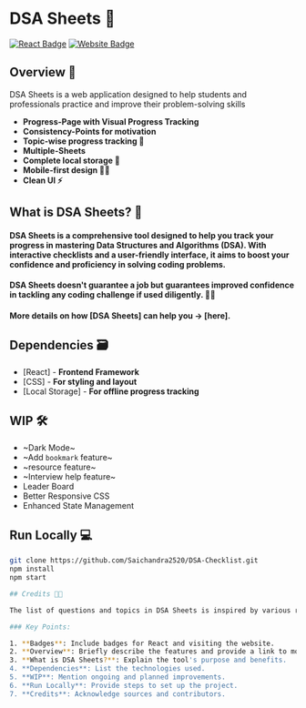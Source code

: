 # DSA Sheets 🚀

[![React Badge](http://img.shields.io/badge/Powered%20By-React-blue?style=for-the-badge&logo=react)](https://reactjs.org/)
[![Website Badge](https://img.shields.io/badge/Visit-Now-green?style=for-the-badge&logo=vercel)](https://dsasheets.com/)

## Overview 👀
DSA Sheets is a web application designed to help students and professionals practice and improve their problem-solving skills 

- **Progress-Page with Visual Progress Tracking**
- **Consistency-Points for motivation**
- **Topic-wise progress tracking 🧐**
- **Multiple-Sheets**
- **Complete local storage 📂**
- **Mobile-first design ✌🏻**
- **Clean UI ⚡**

## What is DSA Sheets? 🤔

#### DSA Sheets is a comprehensive tool designed to help you track your progress in mastering Data Structures and Algorithms (DSA). With interactive checklists and a user-friendly interface, it aims to boost your confidence and proficiency in solving coding problems.

#### DSA Sheets doesn't guarantee a job but guarantees improved confidence in tackling any coding challenge if used diligently. 👍🏻

#### More details on how [DSA Sheets] can help you -> [here].

## Dependencies 🗃

- [React] - **Frontend Framework**
- [CSS] - **For styling and layout**
- [Local Storage] - **For offline progress tracking**

## WIP 🛠

- ~Dark Mode~
- ~Add `bookmark` feature~
- ~resource feature~
- ~Interview help feature~
- Leader Board
- Better Responsive CSS
- Enhanced State Management

## Run Locally 💻

```bash
git clone https://github.com/Saichandra2520/DSA-Checklist.git
npm install
npm start

## Credits 🙏🏻

The list of questions and topics in DSA Sheets is inspired by various resources and contributions from the DSA community. Special thanks to all contributors for their valuable inputs.

### Key Points:

1. **Badges**: Include badges for React and visiting the website.
2. **Overview**: Briefly describe the features and provide a link to more details.
3. **What is DSA Sheets?**: Explain the tool's purpose and benefits.
4. **Dependencies**: List the technologies used.
5. **WIP**: Mention ongoing and planned improvements.
6. **Run Locally**: Provide steps to set up the project.
7. **Credits**: Acknowledge sources and contributors.